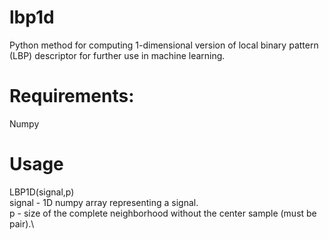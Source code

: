 # lbp1d
Python method for computing 1-dimensional version of local binary pattern (LBP) descriptor for further use in machine learning.

# Requirements:
Numpy

# Usage
LBP1D(signal,p)\
signal - 1D numpy array representing a signal.\
p - size of the complete neighborhood without the center sample (must be pair).\
